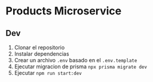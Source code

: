 # Products Microservice

## Dev

1. Clonar el repositorio
2. Instalar dependencias
3. Crear un archivo `.env` basado en el `.env.template`
4. Ejecutar migracion de prisma `npx prisma migrate dev`
5. Ejecutar `npm run start:dev`